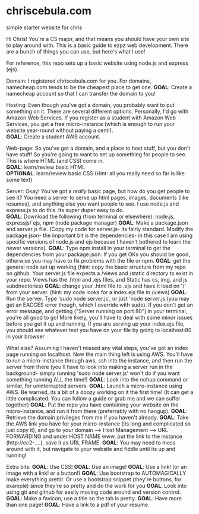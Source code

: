 chriscebula.com
===============

simple starter website for chris

Hi Chris!  You're a CS major, and that means you should have your own site to play around with.  This is a basic guide to ezpz web development.  There are a bunch of things you can use, but here's what I use!

For reference, this repo sets up a basic website using node.js and express (ejs).

Domain:  I registered chriscebula.com for you.  For domains, namecheap.com tends to be the cheapest place to get one. 
	<strong>GOAL</strong>:  Create a namecheap account so that I can transfer the domain to you!

Hosting:  Even though you've got a domain, you probably want to put something on it.  There are several different options.  Personally, I'd go with Amazon Web Services.  If you register as a student with Amazon Web Services, you get a free micro-instance (which is enough to run your website year-round without paying a cent!).  
	<strong>GOAL</strong>:  Create a student AWS account.

Web-page:  So you've got a domain, and a place to host stuff, but you don't have stuff!  So you're going to want to set up something for people to see.  This is where HTML (and CSS) come in.  
	<strong>GOAL</strong>:  learn/review basic HTML  
	<strong>OPTIONAL</strong>:  learn/review basic CSS  (Hint:  all you really need so far is like some text)

Server:  Okay!  You've got a *really* basic page, but how do you get people to see it?  You need a server to serve up html pages, images, documents (like resumes), and anything else you want people to see.  I use node.js and express.js to do this.  Its super duper easy to do.  
	<strong>GOAL</strong>:  Download the following (from terminal or elsewhere): node.js, expressjs/ ejs, npm (node package manager)
	<strong>GOAL</strong>:  Make a package.json and server.js file.  (Copy my code for server.js- its fairly standard.  Modify the package.json- the important bit is the dependencies- in this case I am using specific versions of node.js and ejs because I haven't bothered to learn the newer versions).
	<strong>GOAL</strong>:  Type npm install in your terminal to get the dependencies from your package.json.  If you get OKs you should be good, otherwise you may have to fix problems with the file or npm.
	<strong>GOAL</strong>:  get the general node set up working (hint:  copy the basic structure from my repo on github.  Your server.js file expects a /views and /static directory to exist in your repo.  Views has the .html and .ejs files, and Static has cs, img, and js subdirectories)
	<strong>GOAL</strong>:  change your .html file to .ejs and have it load on '/' from your server.  (hint:  my code looks for a index.ejs file in /views)
	<strong>GOAL</strong>:  Run the server.  Type 'sudo node server.js', or just 'node server.js (you may get an EACCES error though, which I override with sudo).  If you don't get an error message, and getting ("Server running on port 80") in your terminal, you're all good to go!  More likely, you'll have to deal with some minor issues before you get it up and running.  If you are serving up your index.ejs file, you should see whatever text you have on your file by going to localhost:80 in your browser

What else?
	Assuming I haven't missed any vital steps, you've got an index page running on localhost.  Now the main thing left is using AWS.  You'll have to run a micro-instance through aws, ssh into the instance, and then run the server from there (you'll have to look into making a server run in the background- simply running 'sudo node server.js' won't do if you want something running ALL the time!)
	<strong>GOAL</strong>:  Look into the nohup command or similar, for uninterrupted servers.
	<strong>GOAL</strong>:  Launch a micro-instance using AWS.  Be warned, its a bit of a doozy working on it the first time!  (It can get a little complicated.  You can follow a guide or grab me and we can suffer together)
	<strong>GOAL</strong>:  Put the repo you have containing your website on the micro-instance, and run it from there (preferrably with no hangup).
	<strong>GOAL</strong>:  Retrieve the domain privileges from me if you haven't already.
	<strong>GOAL</strong>:  Take the AWS link you have for your micro-instance (its long and complicated so just copy it), and go to your domain --> Host Management --> URL FORWARDING and under HOST NAME www, put the link to the instance (http://ec2-....), save it as URL FRAME.
	<strong>GOAL</strong>:  You may need to mess around with it, but navigate to your website and fiddle until its up and running!

Extra bits:
	<strong>GOAL</strong>:  Use CSS!
	<strong>GOAL</strong>:  Use an image!
	<strong>GOAL</strong>:  Use a link! (or an image with a link! or a button!)
	<strong>GOAL</strong>:  Use bootstrap to AUTOMAGICALLY make everything prettir.  Or use a bootstrap snippet (they're buttons, for example) since they're so pretty and do the work for you
	<strong>GOAL</strong>:  Look into using git and github for easily moving code around and version control.
	<strong>GOAL</strong>:  Make a favicon, use a title so the tab is pretty.
	<strong>GOAL</strong>:  Have more than one page!
	<strong>GOAL</strong>:  Have a link to a pdf of your resume.



